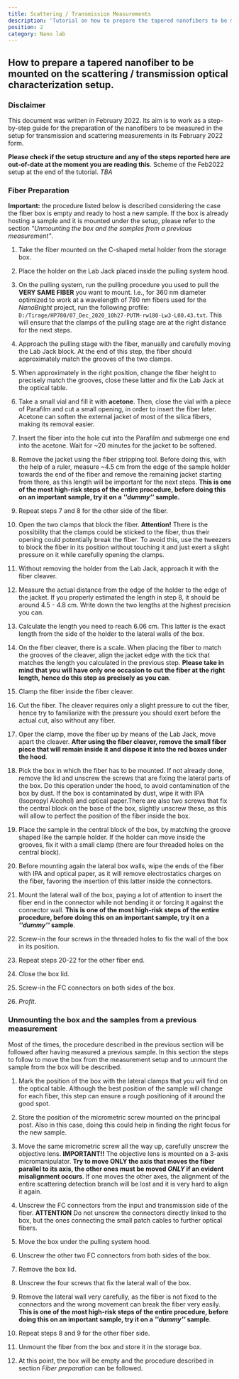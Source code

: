 ```yaml
---
title: Scattering / Transmission Measurements
description: 'Tutorial on how to prepare the tapered nanofibers to be mounted on the scattering / transmission optical characterization setup.'
position: 2
category: Nano lab
---
```

## How to prepare a tapered nanofiber to be mounted on the scattering / transmission optical characterization setup.

### Disclaimer

This document was written in February 2022. Its aim is to work as a step-by-step guide for the preparation of the nanofibers to be measured in the setup for transmission and scattering measurements in its February 2022 form. 

<alert type="warning">**Please check if the setup structure and any of the steps reported here are out-of-date at the moment you are reading this**. Scheme of the Feb2022 setup at the end of the tutorial. *TBA* </alert>

### Fiber Preparation

<alert type="info">**Important:** the procedure listed below is described considering the case the fiber box is empty and ready to host a new sample. If the box is already hosting a sample and it is mounted under the setup, please refer to the section *"Unmounting the box and the samples from a previous measurement"*.</alert>

1. Take the fiber mounted on the C-shaped metal holder from the storage box.
2. Place the holder on the Lab Jack placed inside the pulling system hood.
3. On the pulling system, run the pulling procedure you used to pull the **VERY SAME FIBER** you want to mount. I.e., for 360 nm diameter optimized to work at a wavelength of 780 nm fibers used for the *NanoBright* project, run the following profile: ```D:/Tirage/HP780/07_Dec_2020_10h27-PUTM-rw180-Lw3-L00.43.txt```. This will ensure that the clamps of the pulling stage are at the right distance for the next steps.

4. Approach the pulling stage with the fiber, manually and carefully moving the Lab Jack block. At the end of this step, the fiber should approximately match the grooves of the two clamps.

5. When approximately in the right position, change the fiber height to precisely match the grooves, close these latter and fix the Lab Jack at the optical table.

6. Take a small vial and fill it with **acetone**. Then, close the vial with a piece of Parafilm and cut a small opening, in order to insert the fiber later. Acetone can soften the external jacket of most of the silica fibers, making its removal easier.

7. Insert the fiber into the hole cut into the Parafilm and submerge one end into the acetone. Wait for ~20 minutes for the jacket to be softened.
8. Remove the jacket using the fiber stripping tool. Before doing this, with the help of a ruler, measure ~4.5 cm from the edge of the sample holder towards the end of the fiber and remove the remaining jacket starting from there, as this length will be important for the next steps. <alert type='warning'>**This is one of the most high-risk steps of the entire procedure, before doing this on an important sample, try it on a *''dummy''* sample.**</alert>

9. Repeat steps 7 and 8 for the other side of the fiber.
10. Open the two clamps that block the fiber. <alert type='warning'>**Attention!** There is the possibility that the clamps could be sticked to the fiber, thus their opening could potentially break the fiber. To avoid this, use the tweezers to block the fiber in its position without touching it and just exert a slight pressure on it while carefully opening the clamps.</alert>
11. Without removing the holder from the Lab Jack, approach it with the fiber cleaver.
12. Measure the actual distance from the edge of the holder to the edge of the jacket. If you properly estimated the length in step 8, it should be around 4.5 - 4.8 cm. Write down the two lengths at the highest precision you can.
13. Calculate the length you need to reach 6.06 cm. This latter is the exact length from the side of the holder to the lateral walls of the box.
14. On the fiber cleaver, there is a scale. When placing the fiber to match the grooves of the cleaver, align the jacket edge with the tick that matches the length you calculated in the previous step. **Please take in mind that you will have only one occasion to cut the fiber at the right length, hence do this step as precisely as you can**.
15.  Clamp the fiber inside the fiber cleaver.
16. Cut the fiber. The cleaver requires only a slight pressure to cut the fiber, hence try to familiarize with the pressure you should exert before the actual cut, also without any fiber.
17. Oper the clamp, move the fiber up by means of the Lab Jack, move apart the cleaver. **After using the fiber cleaver, remove the small fiber piece that will remain inside it and dispose it into the red boxes under the hood**.
18. Pick the box in which the fiber has to be mounted. If not already done, remove the lid and unscrew the screws that are fixing the lateral parts of the box. Do this operation under the hood, to avoid contamination of the box by dust. If the box is contaminated by dust, wipe it with IPA (Isopropyl Alcohol) and optical paper.There are also two screws that fix the central block on the base of the box, slightly unscrew these, as this will allow to perfect the position of the fiber inside the box.
19.  Place the sample in the central block of the box, by matching the groove shaped like the sample holder. If the holder can move inside the grooves, fix it with a small clamp (there are four threaded holes on the central block).
20. Before mounting again the lateral box walls, wipe the ends of the fiber with IPA and optical paper, as it will remove electrostatics charges on the fiber, favoring the insertion of this latter inside the connectors.
21. Mount the lateral wall of the box, paying a lot of attention to insert the fiber end in the connector while not bending it or forcing it against the connector wall. <alert type='warning'>**This is one of the most high-risk steps of the entire procedure, before doing this on an important sample, try it on a *''dummy''* sample**.</alert>
22. Screw-in the four screws in the threaded holes to fix the wall of the box in its position.
23. Repeat steps 20-22 for the other fiber end.
24. Close the box lid.
25. Screw-in the FC connectors on both sides of the box.
26. *Profit*.

### Unmounting the box and the samples from a previous measurement

Most of the times, the procedure described in the previous section will be followed after having measured a previous sample. In this section the steps to follow to move the box from the measurement setup and to unmount the sample from the box will be described. 

1. Mark the position of the box with the lateral clamps that you will find on the optical table. Although the best position of the sample will change for each fiber, this step can ensure a rough positioning of it around the good spot.

2. Store the position of the micrometric screw mounted on the principal post. Also in this case, doing this could help in finding the right focus for the new sample.

3. Move the same micrometric screw all the way up, carefully unscrew the objective lens. <alert type='warning'> **IMPORTANT!!** The objective lens is mounted on a 3-axis micromanipulator. **Try to move ONLY the axis that moves the fiber parallel to its axis, the other ones must be moved *ONLY* if an evident misalignment occurs**. If one moves the other axes, the alignment of the entire scattering detection branch will be lost and it is very hard to align it again. </alert>

4.  Unscrew the FC connectors from the input and transmission side of the fiber. **ATTENTION** Do not unscrew the connectors directly linked to the box, but the ones connecting the small patch cables to further optical fibers.

5. Move the box under the pulling system hood.

6. Unscrew the other two FC connectors from both sides of the box.

7. Remove the box lid.

8. Unscrew the four screws that fix the lateral wall of the box.

9. Remove the lateral wall very carefully, as the fiber is not fixed to the connectors and the wrong movement can break the fiber very easily. <alert type='warning'>**This is one of the most high-risk steps of the entire procedure, before doing this on an important sample, try it on a *''dummy''* sample**.</alert>

10. Repeat steps 8 and 9 for the other fiber side.

11. Unmount the fiber from the box and store it in the storage box.

12.  At this point, the box will be empty and the procedure described in section *Fiber preparation* can be followed.